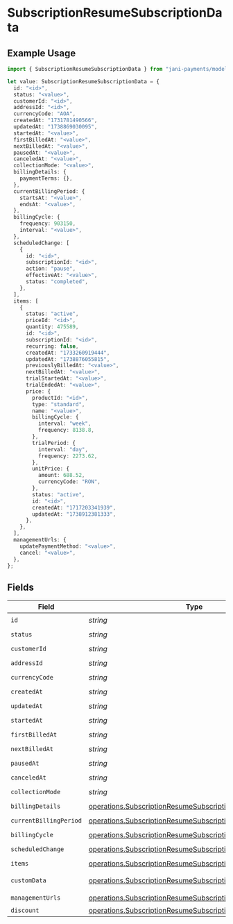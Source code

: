 # SubscriptionResumeSubscriptionData

## Example Usage

```typescript
import { SubscriptionResumeSubscriptionData } from "jani-payments/models/operations";

let value: SubscriptionResumeSubscriptionData = {
  id: "<id>",
  status: "<value>",
  customerId: "<id>",
  addressId: "<id>",
  currencyCode: "AOA",
  createdAt: "1731781490566",
  updatedAt: "1738869030095",
  startedAt: "<value>",
  firstBilledAt: "<value>",
  nextBilledAt: "<value>",
  pausedAt: "<value>",
  canceledAt: "<value>",
  collectionMode: "<value>",
  billingDetails: {
    paymentTerms: {},
  },
  currentBillingPeriod: {
    startsAt: "<value>",
    endsAt: "<value>",
  },
  billingCycle: {
    frequency: 903150,
    interval: "<value>",
  },
  scheduledChange: [
    {
      id: "<id>",
      subscriptionId: "<id>",
      action: "pause",
      effectiveAt: "<value>",
      status: "completed",
    },
  ],
  items: [
    {
      status: "active",
      priceId: "<id>",
      quantity: 475589,
      id: "<id>",
      subscriptionId: "<id>",
      recurring: false,
      createdAt: "1733260919444",
      updatedAt: "1738876055815",
      previouslyBilledAt: "<value>",
      nextBilledAt: "<value>",
      trialStartedAt: "<value>",
      trialEndedAt: "<value>",
      price: {
        productId: "<id>",
        type: "standard",
        name: "<value>",
        billingCycle: {
          interval: "week",
          frequency: 8138.8,
        },
        trialPeriod: {
          interval: "day",
          frequency: 2273.62,
        },
        unitPrice: {
          amount: 688.52,
          currencyCode: "RON",
        },
        status: "active",
        id: "<id>",
        createdAt: "1717203341939",
        updatedAt: "1738912381333",
      },
    },
  ],
  managementUrls: {
    updatePaymentMethod: "<value>",
    cancel: "<value>",
  },
};
```

## Fields

| Field                                                                                                                                          | Type                                                                                                                                           | Required                                                                                                                                       | Description                                                                                                                                    |
| ---------------------------------------------------------------------------------------------------------------------------------------------- | ---------------------------------------------------------------------------------------------------------------------------------------------- | ---------------------------------------------------------------------------------------------------------------------------------------------- | ---------------------------------------------------------------------------------------------------------------------------------------------- |
| `id`                                                                                                                                           | *string*                                                                                                                                       | :heavy_check_mark:                                                                                                                             | N/A                                                                                                                                            |
| `status`                                                                                                                                       | *string*                                                                                                                                       | :heavy_check_mark:                                                                                                                             | N/A                                                                                                                                            |
| `customerId`                                                                                                                                   | *string*                                                                                                                                       | :heavy_check_mark:                                                                                                                             | N/A                                                                                                                                            |
| `addressId`                                                                                                                                    | *string*                                                                                                                                       | :heavy_check_mark:                                                                                                                             | N/A                                                                                                                                            |
| `currencyCode`                                                                                                                                 | *string*                                                                                                                                       | :heavy_check_mark:                                                                                                                             | N/A                                                                                                                                            |
| `createdAt`                                                                                                                                    | *string*                                                                                                                                       | :heavy_check_mark:                                                                                                                             | N/A                                                                                                                                            |
| `updatedAt`                                                                                                                                    | *string*                                                                                                                                       | :heavy_check_mark:                                                                                                                             | N/A                                                                                                                                            |
| `startedAt`                                                                                                                                    | *string*                                                                                                                                       | :heavy_check_mark:                                                                                                                             | N/A                                                                                                                                            |
| `firstBilledAt`                                                                                                                                | *string*                                                                                                                                       | :heavy_check_mark:                                                                                                                             | N/A                                                                                                                                            |
| `nextBilledAt`                                                                                                                                 | *string*                                                                                                                                       | :heavy_check_mark:                                                                                                                             | N/A                                                                                                                                            |
| `pausedAt`                                                                                                                                     | *string*                                                                                                                                       | :heavy_check_mark:                                                                                                                             | N/A                                                                                                                                            |
| `canceledAt`                                                                                                                                   | *string*                                                                                                                                       | :heavy_check_mark:                                                                                                                             | N/A                                                                                                                                            |
| `collectionMode`                                                                                                                               | *string*                                                                                                                                       | :heavy_check_mark:                                                                                                                             | N/A                                                                                                                                            |
| `billingDetails`                                                                                                                               | [operations.SubscriptionResumeSubscriptionBillingDetails](../../models/operations/subscriptionresumesubscriptionbillingdetails.md)             | :heavy_check_mark:                                                                                                                             | N/A                                                                                                                                            |
| `currentBillingPeriod`                                                                                                                         | [operations.SubscriptionResumeSubscriptionCurrentBillingPeriod](../../models/operations/subscriptionresumesubscriptioncurrentbillingperiod.md) | :heavy_check_mark:                                                                                                                             | N/A                                                                                                                                            |
| `billingCycle`                                                                                                                                 | [operations.SubscriptionResumeSubscriptionBillingCycle](../../models/operations/subscriptionresumesubscriptionbillingcycle.md)                 | :heavy_check_mark:                                                                                                                             | N/A                                                                                                                                            |
| `scheduledChange`                                                                                                                              | [operations.SubscriptionResumeSubscriptionScheduledChange](../../models/operations/subscriptionresumesubscriptionscheduledchange.md)[]         | :heavy_check_mark:                                                                                                                             | N/A                                                                                                                                            |
| `items`                                                                                                                                        | [operations.SubscriptionResumeSubscriptionItems](../../models/operations/subscriptionresumesubscriptionitems.md)[]                             | :heavy_check_mark:                                                                                                                             | N/A                                                                                                                                            |
| `customData`                                                                                                                                   | [operations.SubscriptionResumeSubscriptionCustomData](../../models/operations/subscriptionresumesubscriptioncustomdata.md)                     | :heavy_minus_sign:                                                                                                                             | Any valid JSON value                                                                                                                           |
| `managementUrls`                                                                                                                               | [operations.SubscriptionResumeSubscriptionManagementUrls](../../models/operations/subscriptionresumesubscriptionmanagementurls.md)             | :heavy_check_mark:                                                                                                                             | N/A                                                                                                                                            |
| `discount`                                                                                                                                     | [operations.SubscriptionResumeSubscriptionDiscount](../../models/operations/subscriptionresumesubscriptiondiscount.md)                         | :heavy_minus_sign:                                                                                                                             | N/A                                                                                                                                            |